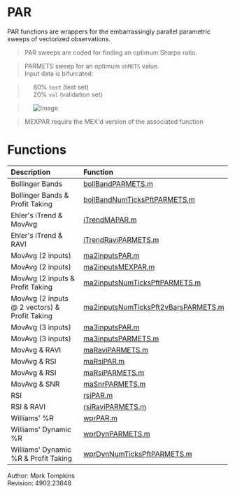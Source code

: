 # PAR #

PAR functions are wrappers for the embarrassingly parallel parametric sweeps of vectorized observations.

>PAR sweeps are coded for finding an optimum Sharpe ratio.    

>PARMETS sweep for an optimum `shMETS` value.    
Input data is bifurcated:    

>&nbsp;&nbsp;&nbsp;&nbsp;&nbsp;80% `test` (test set)    
&nbsp;&nbsp;&nbsp;&nbsp;&nbsp;20% `val` (validation set)    

>&nbsp;&nbsp;&nbsp;&nbsp;&nbsp;![Image](http://mathurl.com/jm665du)

>MEXPAR require the MEX'd version of the associated function

# Functions ##
| Description | Function |
|:-----|:-----|
|Bollinger Bands|[bollBandPARMETS.m](https://github.com/mtompkins/openAlgo/blob/master/Matlab/Functions/PAR/bollBandPARMETS.m)|
|Bollinger Bands & Profit Taking|[bollBandNumTicksPftPARMETS.m](https://github.com/mtompkins/openAlgo/blob/master/Matlab/Functions/PAR/bollBandNumTicksPftPARMETS.m)|
|Ehler's iTrend & MovAvg|[iTrendMAPAR.m](https://github.com/mtompkins/openAlgo/blob/master/Matlab/Functions/PAR/iTrendMAPAR.m)|
|Ehler's iTrend & RAVI|[iTrendRaviPARMETS.m](https://github.com/mtompkins/openAlgo/blob/master/Matlab/Functions/PAR/iTrendRaviPARMETS.m)|
|MovAvg (2 inputs)|[ma2inputsPAR.m](https://github.com/mtompkins/openAlgo/blob/master/Matlab/Functions/PAR/ma2inputsPAR.m)|
|MovAvg (2 inputs)|[ma2inputsMEXPAR.m](https://github.com/mtompkins/openAlgo/blob/master/Matlab/Functions/PAR/ma2inputsMEXPAR.m)|
|MovAvg (2 inputs & Profit Taking|[ma2inputsNumTicksPftPARMETS.m](https://github.com/mtompkins/openAlgo/blob/master/Matlab/Functions/PAR/ma2inputsNumTicksPftPARMETS.m)|
|MovAvg (2 inputs @ 2 vectors) & Profit Taking|[ ma2inputsNumTicksPft2vBarsPARMETS.m](https://github.com/mtompkins/openAlgo/blob/master/Matlab/Functions/PAR/ma2inputsNumTicksPft2vBarsPARMETS.m)|
|MovAvg (3 inputs)|[ma3inputsPAR.m](https://github.com/mtompkins/openAlgo/blob/master/Matlab/Functions/PAR/ma3inputsPAR.m)|
|MovAvg (3 inputs)|[ma3inputsPARMETS.m](https://github.com/mtompkins/openAlgo/blob/master/Matlab/Functions/PAR/ma3inputsPARMETS.m)|
|MovAvg & RAVI|[maRaviPARMETS.m](https://github.com/mtompkins/openAlgo/blob/master/Matlab/Functions/PAR/maRaviPARMETS.m)|
|MovAvg & RSI|[maRsiPAR.m](https://github.com/mtompkins/openAlgo/blob/master/Matlab/Functions/PAR/maRsiPAR.m)|
|MovAvg & RSI|[maRsiPARMETS.m](https://github.com/mtompkins/openAlgo/blob/master/Matlab/Functions/PAR/maRsiPARMETS.m)|
|MovAvg & SNR|[maSnrPARMETS.m](https://github.com/mtompkins/openAlgo/blob/master/Matlab/Functions/PAR/maSnrPARMETS.m)|
|RSI|[rsiPAR.m](https://github.com/mtompkins/openAlgo/blob/master/Matlab/Functions/PAR/rsiPAR.m)|
|RSI & RAVI|[rsiRaviPARMETS.m](https://github.com/mtompkins/openAlgo/blob/master/Matlab/Functions/PAR/rsiRaviPARMETS.m)|
|Williams' %R|[wprPAR.m](https://github.com/mtompkins/openAlgo/blob/master/Matlab/Functions/PAR/wprPAR.m)|
|Williams' Dynamic %R|[wprDynPARMETS.m](https://github.com/mtompkins/openAlgo/blob/master/Matlab/Functions/PAR/wprDynPARMETS.m)|
|Williams' Dynamic %R & Profit Taking|[wprDynNumTicksPftPARMETS.m](https://github.com/mtompkins/openAlgo/blob/master/Matlab/Functions/PAR/wprDynNumTicksPftPARMETS.m)|




Author: Mark Tompkins  
Revision: 4902.23648
